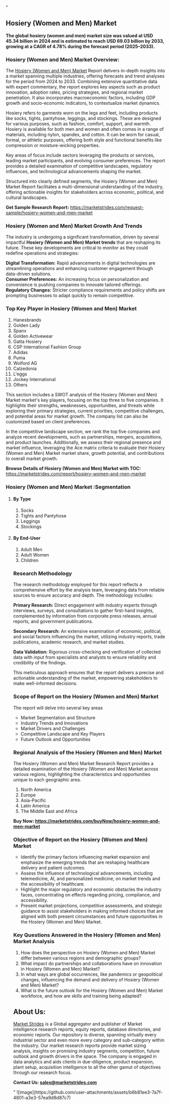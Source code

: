 "<h2>Hosiery (Women and Men) Market</h2>
<p><strong>The global hosiery (women and men) market size was valued at USD 45.34 billion in 2024 and is estimated to reach USD 69.03 billion by 2033, growing at a CAGR of 4.78% during the forecast period (2025–2033).</strong></p>
<h3>Hosiery (Women and Men) Market Overview:</h3>
<p>The <a href=https://marketstrides.com/report/hosiery-women-and-men-market>Hosiery (Women and Men) Market</a><strong> </strong>Report delivers in-depth insights into a market spanning multiple industries, offering forecasts and trend analyses for the period from 2024 to 2033. Combining extensive quantitative data with expert commentary, the report explores key aspects such as product innovation, adoption rates, pricing strategies, and regional market penetration. It also incorporates macroeconomic factors, including GDP growth and socio-economic indicators, to contextualize market dynamics.</p>
<p>Hosiery refers to garments worn on the legs and feet, including products like socks, tights, pantyhose, leggings, and stockings. These are designed for various purposes, such as fashion, comfort, support, and warmth. Hosiery is available for both men and women and often comes in a range of materials, including nylon, spandex, and cotton. It can be worn for casual, formal, or athletic purposes, offering both style and functional benefits like compression or moisture-wicking properties.</p>
<p>Key areas of focus include sectors leveraging the products or services, leading market participants, and evolving consumer preferences. The report provides a detailed examination of competitive landscapes, regulatory influences, and technological advancements shaping the market.</p>
<p>Structured into clearly defined segments, the Hosiery (Women and Men) Market Report facilitates a multi-dimensional understanding of the industry, offering actionable insights for stakeholders across economic, political, and cultural landscapes.</p>
<p><strong>Get Sample Research Report:</strong> <a href=https://marketstrides.com/request-sample/hosiery-women-and-men-market>https://marketstrides.com/request-sample/hosiery-women-and-men-market</a></p>
<h3>Hosiery (Women and Men) Market Growth And Trends</h3>
<p>The industry is undergoing a significant transformation, driven by several impactful <strong>Hosiery (Women and Men) Market trends</strong> that are reshaping its future. These key developments are critical to monitor as they could redefine operations and strategies:</p>
<p><strong>Digital Transformation:</strong> Rapid advancements in digital technologies are streamlining operations and enhancing customer engagement through data-driven solutions.<br /><strong>Consumer Preferences:</strong> An increasing focus on personalization and convenience is pushing companies to innovate tailored offerings.<br /><strong>Regulatory Changes:</strong> Stricter compliance requirements and policy shifts are prompting businesses to adapt quickly to remain competitive.</p>
<h3>Top Key Player in Hosiery (Women and Men) Market</h3>
<p><ol>
<li>Hanesbrands</li>
<li>Golden Lady</li>
<li>Spanx</li>
<li>Golden Activewear</li>
<li>Gatta Hosiery</li>
<li>CSP International Fashion Group</li>
<li>Adidas</li>
<li>Puma</li>
<li>Wolford AG</li>
<li>Calzedonia</li>
<li>L'eggs</li>
<li>Jockey International</li>
<li>Others</li>
</ol></p>
<p>This section includes a SWOT analysis of the Hosiery (Women and Men) Market market's key players, focusing on the top three to five companies. It highlights their strengths, weaknesses, opportunities, and threats while exploring their primary strategies, current priorities, competitive challenges, and potential areas for market growth. The company list can also be customized based on client preferences.</p>
<p>In the competitive landscape section, we rank the top five companies and analyze recent developments, such as partnerships, mergers, acquisitions, and product launches. Additionally, we assess their regional presence and market influence, leveraging the Ace matrix criteria to evaluate their Hosiery (Women and Men) Market market share, growth potential, and contributions to overall market growth.</p>
<p><strong>Browse Details of Hosiery (Women and Men) Market with TOC:</strong> <a href=https://marketstrides.com/report/hosiery-women-and-men-market>https://marketstrides.com/report/hosiery-women-and-men-market</a></p>
<h3>Hosiery (Women and Men) Market :Segmentation</h3>
<p><ol>
<li>
<h4>By Type</h4>
<ol>
<li>Socks</li>
<li>Tights and Pantyhose</li>
<li>Leggings</li>
<li>Stockings</li>
</ol>
</li>
<li>
<h4>By End-User</h4>
<ol>
<li>Adult Men</li>
<li>Adult Women</li>
<li>Children</li>
</ol>
</li></p>
<h3>Research Methodology</h3>
<p>The research methodology employed for this report reflects a comprehensive effort by the analysis team, leveraging data from reliable sources to ensure accuracy and depth. The methodology includes:</p>
<p><strong>Primary Research:</strong> Direct engagement with industry experts through interviews, surveys, and consultations to gather first-hand insights, complemented by information from corporate press releases, annual reports, and government publications.</p>
<p><strong>Secondary Research:</strong> An extensive examination of economic, political, and social factors influencing the market, utilizing industry reports, trade publications, academic research, and market studies.</p>
<p><strong>Data Validation:</strong> Rigorous cross-checking and verification of collected data with input from specialists and analysts to ensure reliability and credibility of the findings.</p>
<p>This meticulous approach ensures that the report delivers a precise and actionable understanding of the market, empowering stakeholders to make well-informed decisions.</p>
<h3>Scope of Report on the Hosiery (Women and Men) Market</h3>
<p>The report will delve into several key areas</p>
<ul>
<li>Market Segmentation and Structure</li>
<li>Industry Trends and Innovations</li>
<li>Market Drivers and Challenges</li>
<li>Competitive Landscape and Key Players</li>
<li>Future Outlook and Opportunities</li>
</ul>
<h3>Regional Analysis of the Hosiery (Women and Men) Market</h3>
<p>The Hosiery (Women and Men) Market Research Report provides a detailed examination of the Hosiery (Women and Men) Market across various regions, highlighting the characteristics and opportunities unique to each geographic area.</p>
<p><ol>
<li>North America</li>
<li>Europe</li>
<li>Asia-Pacific</li>
<li>Latin America</li>
<li>The Middle East and Africa</li>
</ol></p>
<p><strong>Buy Now: <a href=https://marketstrides.com/buyNow/hosiery-women-and-men-market>https://marketstrides.com/buyNow/hosiery-women-and-men-market</a></strong></p>
<h3><strong>Objective of Report on the Hosiery (Women and Men) Market</strong></h3>
<ul>
<li>Identify the primary factors influencing market expansion and emphasize the emerging trends that are reshaping healthcare delivery and patient outcomes.</li>
<li>Assess the influence of technological advancements, including telemedicine, AI, and personalized medicine, on market trends and the accessibility of healthcare.</li>
<li>Highlight the major regulatory and economic obstacles the industry faces, concentrating on effects regarding pricing, compliance, and accessibility.</li>
<li>Present market projections, competitive assessments, and strategic guidance to assist stakeholders in making informed choices that are aligned with both present circumstances and future opportunities in the Hosiery (Women and Men) Market.</li>
</ul>
<h3>Key Questions Answered in the Hosiery (Women and Men) Market Analysis</h3>
<ol>
<li>How does the perspective on Hosiery (Women and Men) Market differ between various regions and demographic groups?</li>
<li>What impact do partnerships and collaborations have on innovation in Hosiery (Women and Men) Market?</li>
<li>In what ways are global occurrences, like pandemics or geopolitical changes, influencing the demand and delivery of Hosiery (Women and Men) Market?</li>
<li>What is the future outlook for the Hosiery (Women and Men) Market workforce, and how are skills and training being adapted?</li>
</ol>
<h2>About Us:</h2>
<p><a href=https://marketstrides.com/>Market Strides</a> is a Global aggregator and publisher of Market intelligence research reports, equity reports, database directories, and economic reports. Our repository is diverse, spanning virtually every industrial sector and even more every category and sub-category within the industry. Our market research reports provide market sizing analysis, insights on promising industry segments, competition, future outlook and growth drivers in the space. The company is engaged in data analytics and aids clients in due-diligence, product expansion, plant setup, acquisition intelligence to all the other gamut of objectives through our research focus.</p>
<p><strong>Contact Us: <a href=mailto:sales@marketstrides.com>sales@marketstrides.com</a></strong></p>"
![image](https://github.com/user-attachments/assets/b6b81ee3-7a7f-4801-a3e3-57ea9d8d87c7)
